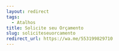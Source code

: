 ```yaml
---
layout: redirect
tags:
  - Atalhos
title: Solicite seu Orçamento
slug: soliciteseuorcamento
redirect_url: https://wa.me/553199829710
---
```

